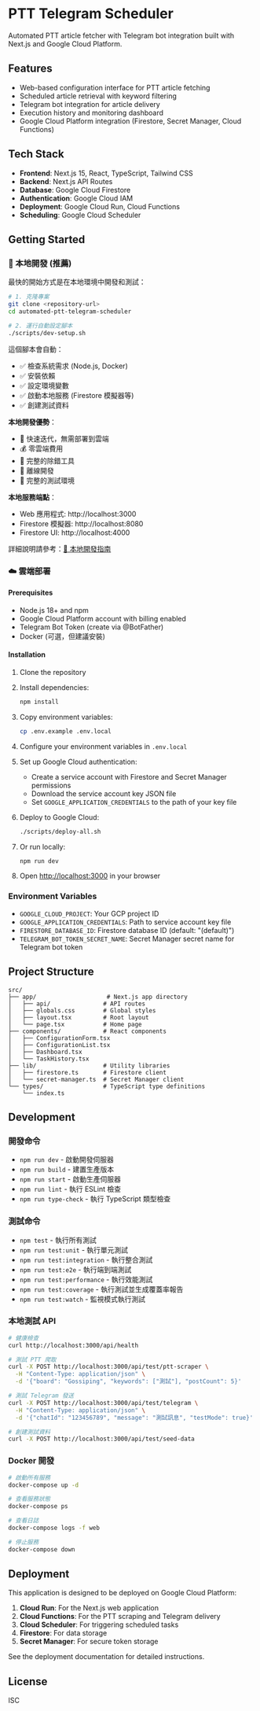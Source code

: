 # PTT Telegram Scheduler

Automated PTT article fetcher with Telegram bot integration built with Next.js and Google Cloud Platform.

## Features

- Web-based configuration interface for PTT article fetching
- Scheduled article retrieval with keyword filtering
- Telegram bot integration for article delivery
- Execution history and monitoring dashboard
- Google Cloud Platform integration (Firestore, Secret Manager, Cloud Functions)

## Tech Stack

- **Frontend**: Next.js 15, React, TypeScript, Tailwind CSS
- **Backend**: Next.js API Routes
- **Database**: Google Cloud Firestore
- **Authentication**: Google Cloud IAM
- **Deployment**: Google Cloud Run, Cloud Functions
- **Scheduling**: Google Cloud Scheduler

## Getting Started

### 🚀 本地開發 (推薦)

最快的開始方式是在本地環境中開發和測試：

```bash
# 1. 克隆專案
git clone <repository-url>
cd automated-ptt-telegram-scheduler

# 2. 運行自動設定腳本
./scripts/dev-setup.sh
```

這個腳本會自動：
- ✅ 檢查系統需求 (Node.js, Docker)
- ✅ 安裝依賴
- ✅ 設定環境變數
- ✅ 啟動本地服務 (Firestore 模擬器等)
- ✅ 創建測試資料

**本地開發優勢**：
- 🚀 快速迭代，無需部署到雲端
- 💰 零雲端費用
- 🔧 完整的除錯工具
- 📱 離線開發
- 🧪 完整的測試環境

**本地服務端點**：
- Web 應用程式: http://localhost:3000
- Firestore 模擬器: http://localhost:8080
- Firestore UI: http://localhost:4000

詳細說明請參考：[📖 本地開發指南](docs/local-development.md)

### ☁️ 雲端部署

#### Prerequisites

- Node.js 18+ and npm
- Google Cloud Platform account with billing enabled
- Telegram Bot Token (create via @BotFather)
- Docker (可選，但建議安裝)

#### Installation

1. Clone the repository
2. Install dependencies:
   ```bash
   npm install
   ```

3. Copy environment variables:
   ```bash
   cp .env.example .env.local
   ```

4. Configure your environment variables in `.env.local`

5. Set up Google Cloud authentication:
   - Create a service account with Firestore and Secret Manager permissions
   - Download the service account key JSON file
   - Set `GOOGLE_APPLICATION_CREDENTIALS` to the path of your key file

6. Deploy to Google Cloud:
   ```bash
   ./scripts/deploy-all.sh
   ```

7. Or run locally:
   ```bash
   npm run dev
   ```

8. Open [http://localhost:3000](http://localhost:3000) in your browser

### Environment Variables

- `GOOGLE_CLOUD_PROJECT`: Your GCP project ID
- `GOOGLE_APPLICATION_CREDENTIALS`: Path to service account key file
- `FIRESTORE_DATABASE_ID`: Firestore database ID (default: "(default)")
- `TELEGRAM_BOT_TOKEN_SECRET_NAME`: Secret Manager secret name for Telegram bot token

## Project Structure

```
src/
├── app/                    # Next.js app directory
│   ├── api/               # API routes
│   ├── globals.css        # Global styles
│   ├── layout.tsx         # Root layout
│   └── page.tsx           # Home page
├── components/            # React components
│   ├── ConfigurationForm.tsx
│   ├── ConfigurationList.tsx
│   ├── Dashboard.tsx
│   └── TaskHistory.tsx
├── lib/                   # Utility libraries
│   ├── firestore.ts       # Firestore client
│   └── secret-manager.ts  # Secret Manager client
└── types/                 # TypeScript type definitions
    └── index.ts
```

## Development

### 開發命令

- `npm run dev` - 啟動開發伺服器
- `npm run build` - 建置生產版本
- `npm run start` - 啟動生產伺服器
- `npm run lint` - 執行 ESLint 檢查
- `npm run type-check` - 執行 TypeScript 類型檢查

### 測試命令

- `npm test` - 執行所有測試
- `npm run test:unit` - 執行單元測試
- `npm run test:integration` - 執行整合測試
- `npm run test:e2e` - 執行端到端測試
- `npm run test:performance` - 執行效能測試
- `npm run test:coverage` - 執行測試並生成覆蓋率報告
- `npm run test:watch` - 監視模式執行測試

### 本地測試 API

```bash
# 健康檢查
curl http://localhost:3000/api/health

# 測試 PTT 爬取
curl -X POST http://localhost:3000/api/test/ptt-scraper \
  -H "Content-Type: application/json" \
  -d '{"board": "Gossiping", "keywords": ["測試"], "postCount": 5}'

# 測試 Telegram 發送
curl -X POST http://localhost:3000/api/test/telegram \
  -H "Content-Type: application/json" \
  -d '{"chatId": "123456789", "message": "測試訊息", "testMode": true}'

# 創建測試資料
curl -X POST http://localhost:3000/api/test/seed-data
```

### Docker 開發

```bash
# 啟動所有服務
docker-compose up -d

# 查看服務狀態
docker-compose ps

# 查看日誌
docker-compose logs -f web

# 停止服務
docker-compose down
```

## Deployment

This application is designed to be deployed on Google Cloud Platform:

1. **Cloud Run**: For the Next.js web application
2. **Cloud Functions**: For the PTT scraping and Telegram delivery
3. **Cloud Scheduler**: For triggering scheduled tasks
4. **Firestore**: For data storage
5. **Secret Manager**: For secure token storage

See the deployment documentation for detailed instructions.

## License

ISC